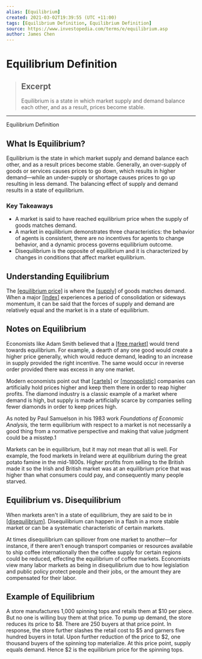 ```yaml
---
alias: [Equilibrium]
created: 2021-03-02T19:39:55 (UTC +11:00)
tags: [Equilibrium Definition, Equilibrium Definition]
source: https://www.investopedia.com/terms/e/equilibrium.asp
author: James Chen
---
```


# Equilibrium Definition

> ## Excerpt
> Equilibrium is a state in which market supply and demand balance each other, and as a result, prices become stable.

---

Equilibrium Definition
## What Is Equilibrium?

Equilibrium is the state in which market supply and demand balance each other, and as a result prices become stable. Generally, an over-supply of goods or services causes prices to go down, which results in higher demand—while an under-supply or shortage causes prices to go up resulting in less demand. The balancing effect of supply and demand results in a state of equilibrium.

### Key Takeaways

-   A market is said to have reached equilibrium price when the supply of goods matches demand.
-   A market in equilibrium demonstrates three characteristics: the behavior of agents is consistent, there are no incentives for agents to change behavior, and a dynamic process governs equilibrium outcome.
-   Disequilibrium is the opposite of equilibrium and it is characterized by changes in conditions that affect market equilibrium.

## Understanding Equilibrium

The [[equilibrium price]](https://www.investopedia.com/terms/e/equilibrium-quantity.asp) is where the [[supply]](https://www.investopedia.com/terms/s/supply.asp) of goods matches demand. When a major [[index]](https://www.investopedia.com/terms/i/index.asp) experiences a period of consolidation or sideways momentum, it can be said that the forces of supply and demand are relatively equal and the market is in a state of equilibrium.

## Notes on Equilibrium

Economists like Adam Smith believed that a [[free market]](https://www.investopedia.com/terms/f/freemarket.asp) would trend towards equilibrium. For example, a dearth of any one good would create a higher price generally, which would reduce demand, leading to an increase in supply provided the right incentive. The same would occur in reverse order provided there was excess in any one market.

Modern economists point out that [[cartels]](https://www.investopedia.com/terms/c/cartel.asp) or [[monopolistic]](https://www.investopedia.com/terms/m/monopolisticmarket.asp) companies can artificially hold prices higher and keep them there in order to reap higher profits. The diamond industry is a classic example of a market where demand is high, but supply is made artificially scarce by companies selling fewer diamonds in order to keep prices high.

As noted by Paul Samuelson in his 1983 work _Foundations of Economic Analysis,_ the term equilibrium with respect to a market is not necessarily a good thing from a normative perspective and making that value judgment could be a misstep.1

Markets can be in equilibrium, but it may not mean that all is well. For example, the food markets in Ireland were at equilibrium during the great potato famine in the mid-1800s. Higher profits from selling to the British made it so the Irish and British market was at an equilibrium price that was higher than what consumers could pay, and consequently many people starved.

## Equilibrium vs. Disequilibrium

When markets aren't in a state of equilibrium, they are said to be in [[disequilibrium]](https://www.investopedia.com/terms/d/disequilibrium.asp). Disequilibrium can happen in a flash in a more stable market or can be a systematic characteristic of certain markets.

At times disequilibrium can spillover from one market to another—for instance, if there aren’t enough transport companies or resources available to ship coffee internationally then the coffee supply for certain regions could be reduced, effecting the equilibrium of coffee markets. Economists view many labor markets as being in disequilibrium due to how legislation and public policy protect people and their jobs, or the amount they are compensated for their labor.

## Example of Equilibrium

A store manufactures 1,000 spinning tops and retails them at $10 per piece. But no one is willing buy them at that price. To pump up demand, the store reduces its price to $8. There are 250 buyers at that price point. In response, the store further slashes the retail cost to $5 and garners five hundred buyers in total. Upon further reduction of the price to $2, one thousand buyers of the spinning top materialize. At this price point, supply equals demand. Hence $2 is the equilibrium price for the spinning tops.
